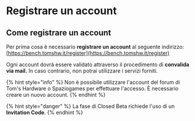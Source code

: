 # Registrare un account

## Come registrare un account

Per prima cosa è necessario **registrare un account** al seguente indirizzo: [https://bench.tomshw.it/register](https://bench.tomshw.it/register)

Ogni account dovrà essere validato attraverso il procedimento di **convalida via mail.** In caso contrario, non potrai utilizzare i servizi forniti.

{% hint style="info" %}
 Non è possibile utilizzare l'account del forum di Tom's Hardware o Spaziogames per effettuare l'accesso. È necessario creare un nuovo account.
{% endhint %}

{% hint style="danger" %}
 La fase di Closed Beta richiede l'uso di un **Invitation Code**.
{% endhint %}



